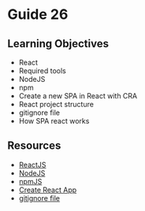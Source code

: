 # Guide 26
## Learning Objectives
- React
- Required tools
- NodeJS
- npm
- Create a new SPA in React with CRA
- React project structure
- gitignore file
- How SPA react works
## Resources
- [ReactJS](https://reactjs.org/)
- [NodeJS](https://nodejs.org/)
- [npmJS](https://www.npmjs.com/)
- [Create React App](https://create-react-app.dev/)
- [gitignore file](https://git-scm.com/docs/gitignore#)
